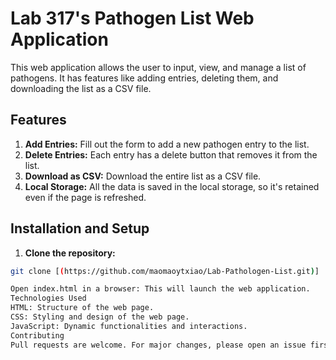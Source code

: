 # Lab 317's Pathogen List Web Application

This web application allows the user to input, view, and manage a list of pathogens. It has features like adding entries, deleting them, and downloading the list as a CSV file.


## Features

1. **Add Entries:** Fill out the form to add a new pathogen entry to the list.
2. **Delete Entries:** Each entry has a delete button that removes it from the list.
3. **Download as CSV:** Download the entire list as a CSV file.
4. **Local Storage:** All the data is saved in the local storage, so it's retained even if the page is refreshed.

## Installation and Setup

1. **Clone the repository:** 

```bash
git clone [(https://github.com/maomaoytxiao/Lab-Pathologen-List.git)]

Open index.html in a browser: This will launch the web application.
Technologies Used
HTML: Structure of the web page.
CSS: Styling and design of the web page.
JavaScript: Dynamic functionalities and interactions.
Contributing
Pull requests are welcome. For major changes, please open an issue first to discuss what you would like to change.


